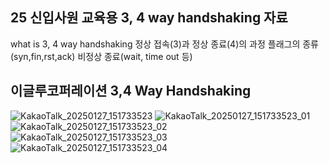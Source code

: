 ## 25 신입사원 교육용 3, 4 way handshaking 자료
what is 3, 4 way handshaking
정상 접속(3)과 정상 종료(4)의 과정
플래그의 종류(syn,fin,rst,ack)
비정상 종료(wait, time out 등)

## 이글루코퍼레이션 3,4 Way Handshaking
![KakaoTalk_20250127_151733523](https://github.com/user-attachments/assets/ed2afef4-203a-4c91-9cad-1caa32919ecd)
![KakaoTalk_20250127_151733523_01](https://github.com/user-attachments/assets/35b4fd0a-a9ae-453a-b2e1-e8ec1e466a56)
![KakaoTalk_20250127_151733523_02](https://github.com/user-attachments/assets/e4406081-5296-4652-b322-4e7a8d63114a)
![KakaoTalk_20250127_151733523_03](https://github.com/user-attachments/assets/e939c4b2-bc2c-436f-b259-11f9928ad064)
![KakaoTalk_20250127_151733523_04](https://github.com/user-attachments/assets/66fc5457-a663-49b8-b868-067c7858d8cd)
